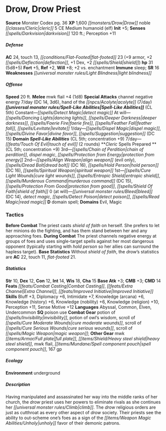 ﻿---
cssclass: [monsters]
title1: Drow, Drow Priest
title2: Drow Priest
CR: 5
sources:
- name: Monster Codex
  page: 36
  link: http://paizo.com/products/btpy9926?Pathfinder-Roleplaying-Game-Monster-Codex
XP: 1600
race: Drow
classes:
- noble cleric 5
alignment: CE
size: Medium
type: humanoid
subtypes:
- elf
initiative:
  bonus: 5
senses:
  darkvision: 120
AC:
  AC: 24
  touch: 13
  flat_footed: 23
  components:
    armor: 9
    deflection: 2
    dex: 1
    shield: 2
HP:
  HP: 31
  long: 5d8+5
saves:
  fort: 5
  ref: 2
  will: 8
  other: +2 vs. enchantment
immunities:
- sleep
SR: 16
weaknesses:
- light blindness
speeds:
  base: 20
attacks:
  melee:
  - - text: mwk flail +4 (1d8)
      entries:
      - - damage: 1d8
      attack: mwk flail
      bonus:
      - 4
  special:
  - channel negative energy 7/day (DC 14, 3d6)
  - hand of the acolyte (7/day)
spell_like_abilities:
  entries:
  - name: detect magic
    source: default
    freq: Constant
  - name: dancing lights
    source: default
    freq: At will
  - name: deeper darkness
    source: default
    freq: At will
  - name: faerie fire
    source: default
    freq: At will
  - name: feather fall
    source: default
    freq: At will
  - name: levitate
    source: default
    freq: At will
  - name: dispel magic
    source: default
    freq: 1/day
  - name: divine favor
    source: default
    freq: 1/day
  - name: suggestion
    source: default
    freq: 1/day
    DC: 15
  - name: touch of evil
    source: domain
    freq: 7/day
    other: 2 rounds
  sources:
  - name: default
    CL: 5
  - name: domain
    CL: 5
    concentration: 9
spells:
  entries:
  - superscripts:
    - UC
    name: chain of perdition
    source: Cleric
    level: 3
  - is_domain_spell: true
    name: dispel magic
    source: Cleric
    level: 3
  - name: protection from energy
    source: Cleric
    level: 3
  - is_domain_spell: true
    name: align weapon
    source: Cleric
    level: 2
    other: evil only
  - superscripts:
    - UM
    name: dread bolt
    source: Cleric
    level: 2
    DC: 16
  - name: hold person
    source: Cleric
    level: 2
    DC: 16
  - name: spiritual weapon
    source: Cleric
    level: 2
  - name: cure light wounds
    source: Cleric
    level: 1
  - name: entropic shield
    source: Cleric
    level: 1
  - superscripts:
    - UM
    name: murderous command
    source: Cleric
    level: 1
    DC: 15
  - is_domain_spell: true
    name: protection from good
    source: Cleric
    level: 1
  - name: shield of faith
    source: Cleric
    level: 1
  - name: bleed
    source: Cleric
    level: 0
    DC: 14
  - name: detect magic
    source: Cleric
    level: 0
  - name: detect poison
    source: Cleric
    level: 0
  - name: read magic
    source: Cleric
    level: 0
  sources:
  - name: Cleric
    type: prepared
    CL: 5
    concentration: 9
    slots:
      0: at-will
    domains:
    - evil
    - magic
tactics:
  Before Combat: The priest casts shield of faith on herself. She prefers to let her
    minions do the fighting, and has them stand between her and any approaching foes.
  During Combat: The priest channels negative energy at groups of foes and uses single-target
    spells against her most dangerous opponent (typically starting with hold person
    so her allies can surround the hapless target).
  Base Statistics: Without shield of faith, the drow's statistics are AC 22, touch
    11, flat-footed 21.
ability_scores:
  STR: 10
  DEX: 12
  CON: 12
  INT: 14
  WIS: 18
  CHA: 15
BAB: 3
CMB: 3
CMD: 14
feats:
- name: Combat Casting
- name: Extra Channel
- name: Improved Initiative
skills:
  Bluff: 3
  Diplomacy: 6
  Intimidate: 7
  Knowledge (arcana): 6
  Knowledge (history): 6
  Knowledge (nobility): 6
  Knowledge (religion): 10
  Perception: 11
  Sense Motive: 12
languages:
- Abyssal
- Common
- Elven
- Undercommon
special_qualities:
- poison use
gear:
  combat:
  - potion of invisibility
  - potion of owl's wisdom
  - scroll of cure moderate wounds
  - scroll of cure serious wounds
  - scroll of magic weapon
  other:
  - mwk full plate
  - heavy steel shield
  - mwk flail
  - spell component pouch
  - 167 gp
ecology:
  environment: underground
desc_long: Having manipulated and assassinated her way into the middle ranks of her
  church, the drow priest uses her powers to eliminate rivals as she continues her
  climb. The drow religious orders are just as cutthroat as every other aspect of
  drow society. Their priests see the ability to out-scheme one's foes as a sign of
  the unholy favor of their demonic patrons.

---

# Drow, Drow Priest

**Source** Monster Codex pg. 36
**XP** 1,600
_[[monsters/Drow|Drow]]_ noble _[[classes/Cleric|cleric]]_ 5
CE Medium humanoid (elf)
**Init** +5; **Senses** _[[spells/Darkvision|darkvision]]_ 120 ft.; Perception +11

##### Defense

**AC** 24, touch 13, _[[conditions/Flat-Footed|flat-footed]]_ 23 (+9 armor, +2 _[[spells/Deflection|deflection]]_, +1 Dex, +2 _[[spells/Shield|shield]]_)
**hp** 31 (5d8+5)
**Fort** +5, **Ref** +2, **Will** +8; +2 vs. enchantment
**Immune** sleep; **SR** 16
**Weaknesses** _[[universal monster rules/Light Blindness|light blindness]]_

##### Offense
**Speed** 20 ft.
**Melee** mwk flail +4 (1d8)
**Special Attacks** channel negative energy 7/day (DC 14, 3d6), hand of the _[[npcs/Acolyte|acolyte]]_ (7/day)
**_[[universal monster rules/Spell-Like Abilities|Spell-Like Abilities]]_** (CL 5th)
Constant—_[[spells/Detect Magic|detect magic]]_
At will—_[[spells/Dancing Lights|dancing lights]]_, _[[spells/Deeper Darkness|deeper darkness]]_, _[[spells/Faerie Fire|faerie fire]]_, _[[spells/Feather Fall|feather fall]]_, _[[spells/Levitate|levitate]]_
1/day—_[[spells/Dispel Magic|dispel magic]]_, _[[spells/Divine Favor|divine favor]]_, _[[spells/Suggestion|suggestion]]_ (DC 15)
**Domain _Spell-Like Abilities_** (CL 5th; concentration +9)
7/day—_[[feats/Touch Of Evil|touch of evil]]_ (2 rounds)
**_Cleric_ Spells Prepared **(CL 5th; concentration +9)
3rd—_[[spells/Chain of Perdition|chain of perdition]]_, _dispel magic_, _[[spells/Protection from Energy|protection from energy]]_
2nd—_[[spells/Align Weapon|align weapon]]_ (evil only), _[[spells/Dread Bolt|dread bolt]]_ (DC 16), _[[spells/Hold Person|hold person]]_ (DC 16), _[[spells/Spiritual Weapon|spiritual weapon]]_
1st—_[[spells/Cure Light Wounds|cure light wounds]]_, _[[spells/Entropic Shield|entropic shield]]_, _[[spells/Murderous Command|murderous command]]_ (DC 15), _[[spells/Protection From Good|protection from good]]_, _[[spells/Shield Of Faith|shield of faith]]_
0 (at will)—_[[universal monster rules/Bleed|bleed]]_ (DC 14), _detect magic_, _[[spells/Detect Poison|detect poison]]_, _[[spells/Read Magic|read magic]]_
**D** domain spell; **Domains** Evil, Magic

### Tactics

**Before Combat** The priest casts _shield of faith_ on herself. She prefers to let her minions do the fighting, and has them stand between her and any approaching foes.
 **During Combat** The priest channels negative energy at groups of foes and uses single-target spells against her most dangerous opponent (typically starting with _hold person_ so her allies can surround the hapless target).
 **Base Statistics** Without _shield of faith_, the _drow_’s statistics are **AC** 22, touch 11, _flat-footed_ 21.

##### Statistics
**Str** 10, **Dex** 12, **Con** 12, **Int** 14, **Wis** 18, **Cha** 15
**Base Atk** +3; **CMB** +3; **CMD** 14
**Feats** _[[feats/Combat Casting|Combat Casting]]_, _[[feats/Extra Channel|Extra Channel]]_, _[[feats/Improved Initiative|Improved Initiative]]_
**Skills** Bluff +3, Diplomacy +6, Intimidate +7, Knowledge (arcana) +6, Knowledge (history) +6, Knowledge (nobility) +6, Knowledge (religion) +10, Perception +11, Sense Motive +12
**Languages** Abyssal, Common, Elven, Undercommon
**SQ** poison use
**Combat Gear** potion of _[[spells/Invisibility|invisibility]]_, potion of owl’s wisdom, scroll of _[[spells/Cure Moderate Wounds|cure moderate wounds]]_, scroll of _[[spells/Cure Serious Wounds|cure serious wounds]]_, scroll of _[[spells/Magic Weapon|magic weapon]]_; **Other Gear** mwk _[[items/Armor/Full plate|full plate]]_, _[[items/Shield/Heavy steel shield|heavy steel shield]]_, mwk flail, _[[items/Mundane/Spell component pouch|spell component pouch]]_, 167 gp

##### Ecology

**Environment** underground

##### Description

Having manipulated and assassinated her way into the middle ranks of her church, the _drow_ priest uses her powers to eliminate rivals as she continues her _[[universal monster rules/Climb|climb]]_. The _drow_ religious orders are just as cutthroat as every other aspect of _drow_ society. Their priests see the ability to out-scheme one’s foes as a sign of the _[[items/Weapon Magic Abilities/Unholy|unholy]]_ favor of their demonic patrons.